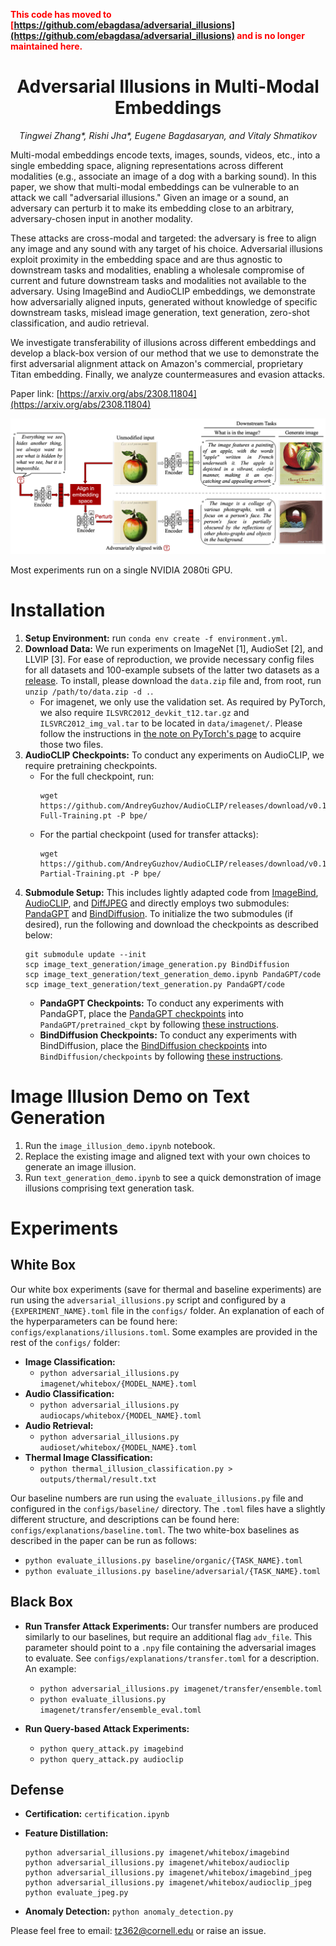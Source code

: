 <span style="color:red">**This code has moved to [https://github.com/ebagdasa/adversarial_illusions](https://github.com/ebagdasa/adversarial_illusions) and is no longer maintained here.**</span>

<h1 align="center"> 
Adversarial Illusions in Multi-Modal Embeddings </h1>

<p align="center"> <i>Tingwei Zhang*, Rishi Jha*, Eugene Bagdasaryan, and Vitaly Shmatikov</i></p>

Multi-modal embeddings encode texts, images, sounds, videos, etc., into a single embedding space, aligning representations across different modalities (e.g., associate an image of a dog with a barking sound). In this paper, we show that multi-modal embeddings can be vulnerable to an attack we call "adversarial illusions." Given an image or a sound, an adversary can perturb it to make its embedding close to an arbitrary, adversary-chosen input in another modality.

These attacks are cross-modal and targeted: the adversary is free to align any image and any sound with any target of his choice. Adversarial illusions exploit proximity in the embedding space and are thus agnostic to downstream tasks and modalities, enabling a wholesale compromise of current and future downstream tasks and modalities not available to the adversary. Using ImageBind and AudioCLIP embeddings, we demonstrate how adversarially aligned inputs, generated without knowledge of specific downstream tasks, mislead image generation, text generation, zero-shot classification, and audio retrieval.

We investigate transferability of illusions across different embeddings and develop a black-box version of our method that we use to demonstrate the first adversarial alignment attack on Amazon's commercial, proprietary Titan embedding. Finally, we analyze countermeasures and evasion attacks.

Paper link:
[https://arxiv.org/abs/2308.11804](https://arxiv.org/abs/2308.11804)

<img src="image/illusion.png" alt="drawing" width="600"/>

Most experiments run on a single NVIDIA 2080ti GPU.

# Installation
1. **Setup Environment:** run `conda env create -f environment.yml`.
2. **Download Data:** We run experiments on ImageNet [1], AudioSet [2], and LLVIP [3]. For ease of reproduction, we provide necessary config files for all datasets and 100-example subsets of the latter two datasets as a [release](https://github.com/rjha18/adversarial_illusions/releases). To install, please download the `data.zip` file and, from root, run `unzip /path/to/data.zip -d .`.
    - For imagenet, we only use the validation set. As required by PyTorch, we also require `ILSVRC2012_devkit_t12.tar.gz` and `ILSVRC2012_img_val.tar` to be located in `data/imagenet/`. Please follow the instructions in [the note on PyTorch's page](https://pytorch.org/vision/main/generated/torchvision.datasets.ImageNet.html) to acquire those two files.
3. **AudioCLIP Checkpoints:** To conduct any experiments on AudioCLIP, we require pretraining checkpoints.
    - For the full checkpoint, run:
      ```
      wget https://github.com/AndreyGuzhov/AudioCLIP/releases/download/v0.1/AudioCLIP-Full-Training.pt -P bpe/
      ```
    - For the partial checkpoint (used for transfer attacks):
      ```
      wget https://github.com/AndreyGuzhov/AudioCLIP/releases/download/v0.1/AudioCLIP-Partial-Training.pt -P bpe/
      ```
4. **Submodule Setup:** This includes lightly adapted code from [ImageBind](https://github.com/facebookresearch/ImageBind), [AudioCLIP](https://github.com/AndreyGuzhov/AudioCLIP), and [DiffJPEG](https://github.com/mlomnitz/DiffJPEG/) and directly employs two submodules: [PandaGPT](https://github.com/yxuansu/PandaGPT) and [BindDiffusion](https://github.com/sail-sg/BindDiffusion). To initialize the two submodules (if desired), run the following and download the checkpoints as described below:
    ```
    git submodule update --init
    scp image_text_generation/image_generation.py BindDiffusion
    scp image_text_generation/text_generation_demo.ipynb PandaGPT/code
    scp image_text_generation/text_generation.py PandaGPT/code
    ```
    - **PandaGPT Checkpoints:** To conduct any experiments with PandaGPT, place the [PandaGPT checkpoints](https://github.com/yxuansu/PandaGPT#2-running-pandagpt-demo-back-to-top) into `PandaGPT/pretrained_ckpt` by following [these instructions](PandaGPT/pretrained_ckpt/README.md).
    - **BindDiffusion Checkpoints:** To conduct any experiments with BindDiffusion, place the [BindDiffusion checkpoints](https://github.com/sail-sg/BindDiffusion) into `BindDiffusion/checkpoints` by following [these instructions](BindDiffusion/README.md).


# Image Illusion Demo on Text Generation
1. Run the `image_illusion_demo.ipynb` notebook.
2. Replace the existing image and aligned text with your own choices to generate an image illusion.
3. Run `text_generation_demo.ipynb` to see a quick demonstration of image illusions comprising text generation task.

# Experiments

## White Box
Our white box experiments (save for thermal and baseline experiments) are run using the `adversarial_illusions.py` script and configured by a `{EXPERIMENT_NAME}.toml` file in the `configs/` folder. An explanation of each of the hyperparameters can be found here: `configs/explanations/illusions.toml`. Some examples are provided in the rest of the `configs/` folder:

- **Image Classification:** 
  - `python adversarial_illusions.py imagenet/whitebox/{MODEL_NAME}.toml`
- **Audio Classification:**
  - `python adversarial_illusions.py audiocaps/whitebox/{MODEL_NAME}.toml`
- **Audio Retrieval:**
  - `python adversarial_illusions.py audioset/whitebox/{MODEL_NAME}.toml`
- **Thermal Image Classification:**
  - `python thermal_illusion_classification.py > outputs/thermal/result.txt` 

Our baseline numbers are run using the `evaluate_illusions.py` file and configured in the `configs/baseline/` directory. The `.toml` files have a slightly different structure, and descriptions can be found here: `configs/explanations/baseline.toml`. The two white-box baselines as described in the paper can be run as follows:
  - `python evaluate_illusions.py baseline/organic/{TASK_NAME}.toml`
  - `python evaluate_illusions.py baseline/adversarial/{TASK_NAME}.toml`

## Black Box
  - **Run Transfer Attack Experiments:** Our transfer numbers are produced similarly to our baselines, but require an additional flag `adv_file`. This parameter should point to a `.npy` file containing the adversarial images to evaluate. See `configs/explanations/transfer.toml` for a description. An example:
    - `python adversarial_illusions.py imagenet/transfer/ensemble.toml`
    - `python evaluate_illusions.py imagenet/transfer/ensemble_eval.toml`

  - **Run Query-based Attack Experiments:**
     - `python query_attack.py imagebind`
     - `python query_attack.py audioclip`

  <!-- - **Run Hybrid Attack Experiments:**
     - `python query_attack.py imagenet/hybrid/imagebind`
     - `python query_attack.py imagenet/hybrid/audioclip` -->

## Defense
  - **Certification:** `certification.ipynb`
  - **Feature Distillation:** 
  
    ```
    python adversarial_illusions.py imagenet/whitebox/imagebind
    python adversarial_illusions.py imagenet/whitebox/audioclip
    python adversarial_illusions.py imagenet/whitebox/imagebind_jpeg
    python adversarial_illusions.py imagenet/whitebox/audioclip_jpeg
    python evaluate_jpeg.py
    ```
  - **Anomaly Detection:** `python anomaly_detection.py`


Please feel free to email: [tz362@cornell.edu](mailto:tz362@cornell.edu) or raise an issue.


